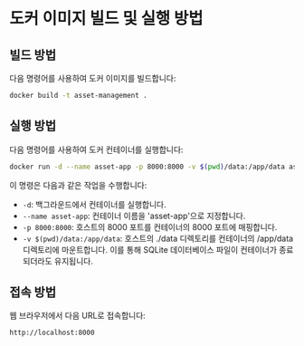 # 도커 이미지 빌드 및 실행 방법

## 빌드 방법

다음 명령어를 사용하여 도커 이미지를 빌드합니다:

```bash
docker build -t asset-management .
```

## 실행 방법

다음 명령어를 사용하여 도커 컨테이너를 실행합니다:

```bash
docker run -d --name asset-app -p 8000:8000 -v $(pwd)/data:/app/data asset-management
```

이 명령은 다음과 같은 작업을 수행합니다:
- `-d`: 백그라운드에서 컨테이너를 실행합니다.
- `--name asset-app`: 컨테이너 이름을 'asset-app'으로 지정합니다.
- `-p 8000:8000`: 호스트의 8000 포트를 컨테이너의 8000 포트에 매핑합니다.
- `-v $(pwd)/data:/app/data`: 호스트의 ./data 디렉토리를 컨테이너의 /app/data 디렉토리에 마운트합니다. 이를 통해 SQLite 데이터베이스 파일이 컨테이너가 종료되더라도 유지됩니다.

## 접속 방법

웹 브라우저에서 다음 URL로 접속합니다:

```
http://localhost:8000
```

